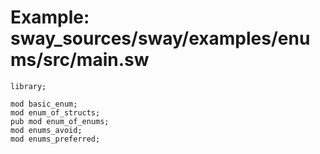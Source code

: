 # Example: sway_sources/sway/examples/enums/src/main.sw

```sway
library;

mod basic_enum;
mod enum_of_structs;
pub mod enum_of_enums;
mod enums_avoid;
mod enums_preferred;

```
